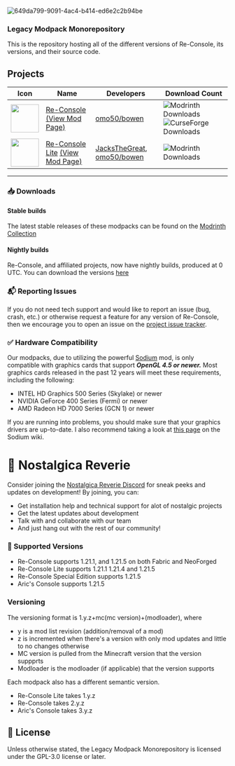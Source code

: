 ![649da799-9091-4ac4-b414-ed6e2c2b94be](https://github.com/user-attachments/assets/ab1cb580-c656-4eaa-a7b9-01e4fb28d526)



### Legacy Modpack Monorepository
This is the repository hosting all of the different versions of Re-Console, its versions, and their source code.

## Projects

|                                                            Icon                                                            | Name                                                                                                                           | Developers                                                                                 | Download Count                                                                                                                                                                                                 |
|:--------------------------------------------------------------------------------------------------------------------------:|--------------------------------------------------------------------------------------------------------------------------------|--------------------------------------------------------------------------------------------|----------------------------------------------------------------------------------------------------------------------------------------------------------------------------------------------------------------|
| <img src="https://cdn.modrinth.com/data/g9O0WaGR/ddcf785514b663b5ad8fe00f248df567ce873f94_96.webp" width="64" height="64"> | [Re-Console](/versions/vanilla/src/re-console) [(View Mod Page)](https://modrinth.com/modpack/legacy-minecraft)                | [omo50/bowen](https://github.com/omo50)                                                    | ![Modrinth Downloads](https://img.shields.io/modrinth/dt/legacy-minecraft?logo=Modrinth&label=Downloads) ![CurseForge Downloads](https://img.shields.io/curseforge/dt/1066411?logo=CurseForge&label=Downloads) |
| <img src="https://cdn.modrinth.com/data/i39v5M7t/c66a3b878466592882847100e72fa95a82bc6c2b_96.webp" width="64" height="64"> | [Re-Console Lite](/versions/vanilla/src/re-console-lite) [(View Mod Page)](https://modrinth.com/modpack/legacy-minecraft-lite) | [JacksTheGreat](https://github.com/JacksTheGreat), [omo50/bowen](https://github.com/omo50) | ![Modrinth Downloads](https://img.shields.io/modrinth/dt/legacy-minecraft-lite?logo=Modrinth&label=Downloads)                                                                                                  |

---

### 📥 Downloads

#### Stable builds

The latest stable releases of these modpacks can be found on the [Modrinth Collection](https://modrinth.com/collection/sgxcMC60)

#### Nightly builds

Re-Console, and affiliated projects, now have nightly builds, produced at 0 UTC. You can download the versions [here](https://github.com/ViolaFlower/Re-Console-Monorepository/actions)

### 📬 Reporting Issues

If you do not need tech support and would like to report an issue (bug, crash, etc.) or otherwise request a feature for any version of Re-Console, then we encourage you to open an issue on the
[project issue tracker](https://github.com/ViolaFlower/Re-Console-Monorepository/issues).

### ✅ Hardware Compatibility
Our modpacks, due to utilizing the powerful [Sodium](https://modrinth.com/mod/sodium) mod, is only compatible with graphics cards that support ***OpenGL 4.5 or newer.***
Most graphics cards released in the past 12 years will meet these requirements, including the following:

  -  INTEL HD Graphics 500 Series (Skylake) or newer
  -  NVIDIA GeForce 400 Series (Fermi) or newer
  -  AMD Radeon HD 7000 Series (GCN 1) or newer

If you are running into problems, you should make sure that your graphics drivers are up-to-date. I also recommend taking a look at [this page](https://github.com/CaffeineMC/sodium/wiki/Driver-Compatibility) on the Sodium wiki.

# 💬 Nostalgica Reverie
Consider joining the [Nostalgica Reverie Discord](https://discord.gg/6pRkrYxbGW) for sneak peeks and updates on development! By joining, you can:
- Get installation help and technical support for alot of nostalgic projects
- Get the latest updates about development
- Talk with and collaborate with our team
- And just hang out with the rest of our community!

### 📝 Supported Versions
- Re-Console supports 1.21.1, and 1.21.5 on both Fabric and NeoForged
- Re-Console Lite supports 1.21.1 1.21.4 and 1.21.5
- Re-Console Special Edition supports 1.21.5
- Aric's Console supports 1.21.5

### Versioning
The versioning format is 1.y.z+mc(mc version)+(modloader), where

- y is a mod list revision (addition/removal of a mod)
- z is incremented when there's a version with only mod updates and little to no changes otherwise
- MC version is pulled from the Minecraft version that the version suppprts
- Modloader is the modloader (if applicable) that the version supports

Each modpack also has a different semantic version.
- Re-Console Lite takes 1.y.z
- Re-Console takes 2.y.z
- Aric's Console takes 3.y.z


## 📜 License
Unless otherwise stated, the Legacy Modpack Monorepository is licensed under the GPL-3.0 license or later.

